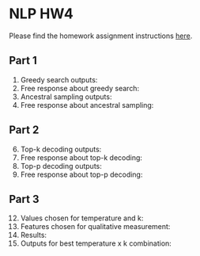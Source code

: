 # NLP HW4

Please find the homework assignment instructions [here](https://docs.google.com/document/d/1K8s_Ecms0cIqRO1PKPFs2bfFVFfZpc1nFoEhtxRlCaM/edit?tab=t.vzzfyyxeyrok).

## Part 1

1. Greedy search outputs:
2. Free response about greedy search:
3. Ancestral sampling outputs:
4. Free response about ancestral sampling: 

## Part 2

6. Top-k decoding outputs:
7. Free response about top-k decoding:
8. Top-p decoding outputs:
9. Free response about top-p decoding:

## Part 3

12. Values chosen for temperature and k:
13. Features chosen for qualitative measurement:
14. Results:
15. Outputs for best temperature x k combination: 
